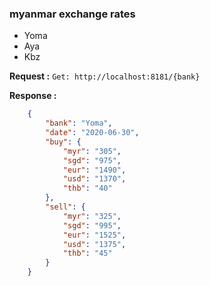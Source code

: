### myanmar exchange rates

- Yoma
- Aya
- Kbz

**Request :**
`Get: http://localhost:8181/{bank}`

**Response :**
```json
    {
        "bank": "Yoma",
        "date": "2020-06-30",
        "buy": {
            "myr": "305",
            "sgd": "975",
            "eur": "1490",
            "usd": "1370",
            "thb": "40"
        },
        "sell": {
            "myr": "325",
            "sgd": "995",
            "eur": "1525",
            "usd": "1375",
            "thb": "45"
        }
    }
```



